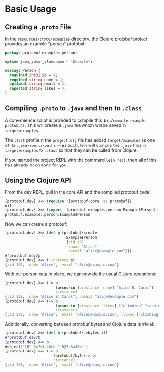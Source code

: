 # Basic Usage


## Creating a `.proto` File

In the `resources/proto/examples` directory, the Clojure protobuf project
provides an example "person" protobuf:

```proto
package protobuf.examples.person;

option java_outer_classname = "Example";

message Person {
  required int32 id = 1;
  required string name = 2;
  optional string email = 3;
  repeated string likes = 4;
}
```


## Compiling `.proto` to `.java` and then to `.class`

A convenience script is provided to compile this:
`bin/compile-example-protobufs`. This will create a `.java` file which will be
saved in `target/examples`.

The `:test` profile in the `project.clj` file has added `target/examples` as
one of its `:java-source-paths` -- as such, lein will compile the `.java` files
in `target/examples` to `.class` so that they can be called from Clojure.

If you started the project REPL with the command `lein repl`, then all of this
has already been done for you.


## Using the Clojure API

From the dev REPL, pull in the core API and the compiled protobuf code:

```clj
[protobuf.dev] λ=> (require '[protobuf.core :as protobuf])
nil
[protobuf.dev] λ=> (import '(protobuf.examples.person Example$Person))
protobuf.examples.person.Example$Person
```

Now we can create a protobuf:

```clj
[protobuf.dev] λ=> (def p (protobuf/create
                            Example$Person
                            {:id 108
                             :name "Alice"
                             :email "alice@example.com"}))
#'protobuf.dev/p
[protobuf.dev] λ=> (:instance p)
{:id 108, :name "Alice", :email "alice@example.com"}
```

With our person data in place, we can now do the usual Clojure operations:

```clj
[protobuf.dev] λ=> (-> p
                       (assoc-in [:instance :name] "Alice B. Carol")
                       :instance)
{:id 108, :name "Alice B. Carol", :email "alice@example.com"}
[protobuf.dev] λ=> (-> p
                       (assoc-in [:instance :likes] ["climbing" "running" "jumping"])
                       :instance)
{:id 108, :name "Alice", :email "alice@example.com", :likes ["climbing" "running" "jumping"]}
```

Additionally, converting between protobuf bytes and Clojure data is trivial:

```clj
[protobuf.dev] λ=> (def b (protobuf/->bytes p))
#'protobuf.dev/b
[protobuf.dev] λ=> b
#object["[B" 0x7e3a40eb "[B@7e3a40eb"]
[protobuf.dev] λ=> (-> p
                      (protobuf/bytes-> b)
                      :instance)
{:id 108, :name "Alice", :email "alice@example.com"}
```
